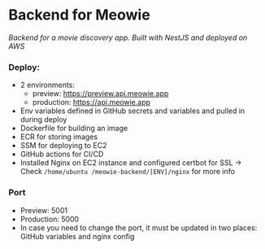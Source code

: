 # Backend for Meowie

_Backend for a movie discovery app. Built with NestJS and deployed on AWS_

### Deploy: 
- 2 environments: 
  - preview: https://preview.api.meowie.app
  - production: https://api.meowie.app
- Env variables defined in GitHub secrets and variables and pulled in during deploy
- Dockerfile for building an image
- ECR for storing images
- SSM for deploying to EC2
- GitHub actions for CI/CD
- Installed Nginx on EC2 instance and configured certbot for SSL -> Check `/home/ubuntu
/meowie-backend/[ENV]/nginx` for more info

### Port 
- Preview: 5001
- Production: 5000
- In case you need to change the port, it must be updated in two places: GitHub variables and nginx config
